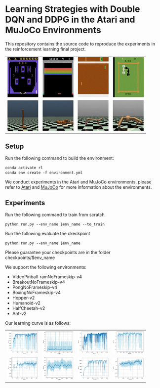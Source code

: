 # Learning Strategies with Double DQN and DDPG in the Atari and MuJoCo Environments
This repository contains the source code to reproduce the experiments in the reinforcement learning final project. 
<table>
  <tr>
    <td>
      <img src="figures/video.png" width="100">
    </td>
    <td>
      <img src="figures/break.png" width="100">
    </td>
    <td>
      <img src="figures/pong.png" width="100">
    </td>
    <td>
      <img src="figures/boxing.png" width="100">
    </td>
  </tr>
  <tr>
    <td>
      <img src="figures/hopper.png" width="100">
    </td>
    <td>
      <img src="figures/human.png" width="100">
    </td>
    <td>
      <img src="figures/cheetah.png" width="100">
    </td>
    <td>
      <img src="figures/ant.png" width="100">
    </td>
  </tr>
</table>

## Setup
Run the following command to build the environment:
```angular2html
conda activate rl
conda env create -f environment.yml
```

We conduct experiments in the Atari and MuJoCo environments, please refer to [Atari](https://www.gymlibrary.dev/environments/atari/) and [MuJoCo](https://www.gymlibrary.dev/environments/mujoco/) for more information about the environments.
## Experiments
Run the following command to train from scratch

```angular2html
python run.py --env_name $env_name --to_train
```
Run the following evaluate the ckeckpoint
```angular2html
python run.py --env_name $env_name 
```
Please guarantee your checkpoints are in the folder checkpoints/$env_name

We support the following environments:
- VideoPinball-ramNoFrameskip-v4
- BreakoutNoFrameskip-v4
- PongNoFrameskip-v4
- BoxingNoFrameskip-v4
- Hopper-v2
- Humanoid-v2
- HalfCheetah-v2
- Ant-v2

Our learning curve is as follows:
<table>
  <tr>
    <td>
      <img src="figures/VideoPinball-ramNoFrameskip-v4.png" width="100">
    </td>
    <td>
      <img src="figures/BreakoutNoFrameskip-v4.png" width="100">
    </td>
    <td>
      <img src="figures/PongNoFrameskip-v4.png" width="100">
    </td>
    <td>
      <img src="figures/BoxingNoFrameskip-v4.png" width="100">
    </td>
  </tr>
  <tr>
    <td>
      <img src="figures/Hopper-v2.png" width="100">
    </td>
    <td>
      <img src="figures/Humanoid-v2.png" width="100">
    </td>
    <td>
      <img src="figures/HalfCheetah-v2.png" width="100">
    </td>
    <td>
      <img src="figures/Ant-v2.png" width="100">
    </td>
  </tr>
</table>
                                                                                   